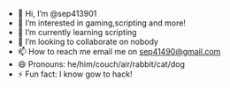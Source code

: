 - 👋 Hi, I’m @sep413901
- 👀 I’m interested in gaming,scripting and more!
- 🌱 I’m currently learning scripting
- 💞️ I’m looking to collaborate on nobody
- 📫 How to reach me email me on sep41490@gmail.com
- 😄 Pronouns: he/him/couch/air/rabbit/cat/dog
- ⚡ Fun fact: I know gow to hack!
